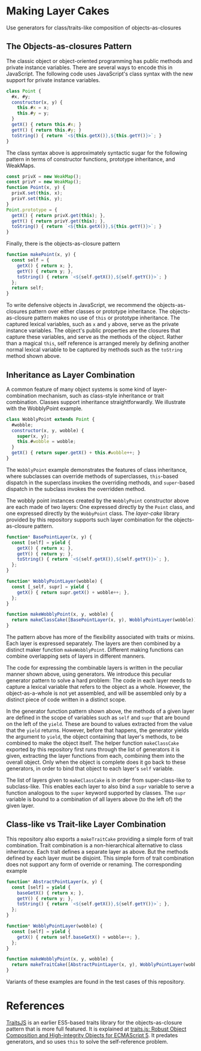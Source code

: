# Making Layer Cakes

Use generators for class/traits-like composition of objects-as-closures

## The Objects-as-closures Pattern

The classic object or object-oriented programming has public methods and private instance variables. There are several ways to encode this in JavaScript. The following code uses JavaScript's class syntax with the new support for private instance variables.

```js
class Point {
  #x, #y;
  constructor(x, y) {
    this.#x = x;
    this.#y = y;
  }
  getX() { return this.#x; }
  getY() { return this.#y; }
  toString() { return `<${this.getX()},${this.getY()}>`; }
}
```

The class syntax above is approximately syntactic sugar for the following pattern in terms of constructor functions, prototype inheritance, and WeakMaps.

```js
const privX = new WeakMap();
const privY = new WeakMap();
function Point(x, y) {
  privX.set(this, x);
  privY.set(this, y);
}
Point.prototype = {
  getX() { return privX.get(this); },
  getY() { return privY.get(this); },
  toString() { return `<${this.getX()},${this.getY()}>`; }
}
```

Finally, there is the objects-as-closure pattern

```js
function makePoint(x, y) {
  const self = {
    getX() { return x; },
    getY() { return y; },
    toString() { return `<${self.getX()},${self.getY()}>`; }
  };
  return self;
}
```

To write defensive objects in JavaScript, we recommend the objects-as-closures pattern over either classes or prototype inheritance. The objects-as-closure pattern makes no use of `this` or prototype inheritance. The captured lexical variables, such as `x` and `y` above, serve as the private instance variables. The object's public properties are the closures that capture these variables, and serve as the methods of the object. Rather than a magical `this`, self reference is arranged merely by defining another normal lexical variable to be captured by methods such as the `toString` method shown above.

## Inheritance as Layer Combination

A common feature of many object systems is some kind of layer-combination mechanism, such as class-style inheritance or trait combination. Classes support inheritance straightforwardly. We illustrate with the WobblyPoint example.

```js
class WobblyPoint extends Point {
  #wobble;
  constructor(x, y, wobble) {
    super(x, y);
    this.#wobble = wobble;
  }
  getX() { return super.getX() + this.#wobble++; }
}
```

The `WobblyPoint` example demonstrates the features of class inheritance, where subclasses can override methods of superclasses, `this`-based dispatch in the superclass invokes the overriding methods, and `super`-based dispatch in the subclass invokes the overridden method.

The wobbly point instances created by the `WobblyPoint` constructor above are each made of two layers: One expressed directly by the `Point` class, and one expressed directly by the `WobbyPoint` class. The *layer-cake* library provided by this repository supports such layer combination for the objects-as-closure pattern.

```js
function* BasePointLayer(x, y) {
  const [self] = yield {
    getX() { return x; },
    getY() { return y; },
    toString() { return `<${self.getX()},${self.getY()}>`; },
  };
}

function* WobblyPointLayer(wobble) {
  const [_self, supr] = yield {
    getX() { return supr.getX() + wobble++; },
  };
}

function makeWobblyPoint(x, y, wobble) {
  return makeClassCake([BasePointLayer(x, y), WobblyPointLayer(wobble)]);
}
```

The pattern above has more of the flexibility associated with traits or mixins. Each layer is expressed separately. The layers are then combined by a distinct maker function `makeWobblyPoint`. Different making functions can combine overlapping sets of layers in different manners.

The code for expressing the combinable layers is written in the peculiar manner shown above, using generators. We introduce this peculiar generator pattern to solve a hard problem: The code in each layer needs to capture a lexical variable that refers to the object as a whole. However, the object-as-a-whole is not yet assembled, and will be assembled only by a distinct piece of code written in a distinct scope.

In the generator function pattern shown above, the methods of a given layer are defined in the scope of variables such as `self` and `supr` that are bound on the left of the `yield`. These are bound to values extracted from the value that the `yield` returns. However, before that happens, the generator yields the argument to `yield`, the object containing that layer's methods, to be combined to make the object itself. The helper function `makeClassCake` exported by this repository first runs through the list of generators it is given, extracting the layer functions from each, combining them into the overall object. Only when the object is complete does it go back to these generators, in order to bind that object to each layer's `self` variable.

The list of layers given to `makeClassCake` is in order from super-class-like to subclass-like. This enables each layer to also bind a `supr` variable to serve a function analogous to the `super` keyword supported by classes. The `supr` variable is bound to a combination of all layers above (to the left of) the given layer.

## Class-like vs Trait-like Layer Combination

This repository also exports a `makeTraitCake` providing a simple form of trait combination. Trait combination is a non-hierarchical alternative to class inheritance. Each trait defines a separate layer as above. But the methods defined by each layer must be disjoint. This simple form of trait combination does not support any form of override or renaming. The corresponding example

```js
function* AbstractPointLayer(x, y) {
  const [self] = yield {
    baseGetX() { return x; },
    getY() { return y; },
    toString() { return `<${self.getX()},${self.getY()}>`; },
  };
}

function* WobblyPointLayer(wobble) {
  const [self] = yield {
    getX() { return self.baseGetX() + wobble++; },
  };
}

function makeWobblyPoint(x, y, wobble) {
  return makeTraitCake([AbstractPointLayer(x, y), WobblyPointLayer(wobble)]);
}
```

Variants of these examples are found in the test cases of this repository.

# References

[TraitsJS](https://traitsjs.github.io/traits.js-website/) is an earlier ES5-based traits library for the objects-as-closure pattern that is more full featured. It is explained at [traits.js:
Robust Object Composition and High-integrity Objects for ECMAScript 5](https://traitsjs.github.io/traits.js-website/files/traitsJS_PLASTIC2011_final.pdf). It predates generators, and so uses `this` to solve the self-reference problem.
